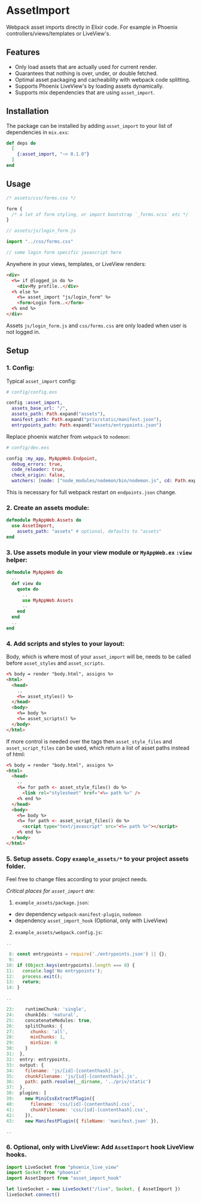 # AssetImport

Webpack asset imports directly in Elixir code. For example in Phoenix controllers/views/templates or LiveView's.

## Features
- Only load assets that are actually used for current render.
- Quarantees that nothing is over, under, or double fetched.
- Optimal asset packaging and cacheability with webpack code splitting.
- Supports Phoenix LiveView's by loading assets dynamically.
- Supports mix dependencies that are using `asset_import`.

## Installation

The package can be installed by adding `asset_import` to your list of dependencies in `mix.exs`:

```elixir
def deps do
  [
    {:asset_import, "~> 0.1.0"}
  ]
end
```

## Usage

```css
/* assets/css/forms.css */

form {
  /* a lot of form styling, or import bootstrap `_forms.scss` etc */
}
```

```javascript
// assets/js/login_form.js

import "../css/forms.css"

// some login form specific javascript here
```

Anywhere in your views, templates, or LiveView renders:
```html
<div>
  <%= if @logged_in do %>
    <div>My profile..</div>
  <% else %>
    <%= asset_import "js/login_form" %>
    <form>Login form..</form>
  <% end %>
</div>
```

Assets `js/login_form.js` and `css/forms.css` are only loaded when user is not logged in.

## Setup

### 1. Config:

Typical `asset_import` config:
```elixir
# config/config.exs

config :asset_import,
  assets_base_url: "/",
  assets_path: Path.expand("assets"),
  manifest_path: Path.expand("priv/static/manifest.json"),
  entrypoints_path: Path.expand("assets/entrypoints.json")
```

Replace phoenix watcher from `webpack` to `nodemon`:
```elixir
# config/dev.exs

config :my_app, MyAppWeb.Endpoint,
  debug_errors: true,
  code_reloader: true,
  check_origin: false,
  watchers: [node: ["node_modules/nodemon/bin/nodemon.js", cd: Path.expand("../assets", __DIR__)]]
```
This is necessary for full webpack restart on `endpoints.json` change.

### 2. Create an assets module:

```elixir
defmodule MyAppWeb.Assets do
  use AssetImport,
    assets_path: "assets" # optional, defaults to "assets"
end
```

### 3. Use assets module in your view module or `MyAppWeb.ex` `:view` helper:

```elixir
defmodule MyAppWeb do
  ..
  def view do
    quote do
      ..
      use MyAppWeb.Assets
      ..
    end
  end
  ..
end
```

### 4. Add scripts and styles to your layout:

Body, which is where most of your `asset_import` will be, needs to be called before `asset_styles` and `asset_scripts`.

```html
<% body = render "body.html", assigns %>
<html>
  <head>
    ..
    <%= asset_styles() %>
  </head>
  <body>
    <%= body %>
    <%= asset_scripts() %>
  </body>
</html>
```

If more control is needed over the tags then `asset_style_files` and `asset_script_files` can be used, which return a list of asset paths instead of html:
```html
<% body = render "body.html", assigns %>
<html>
  <head>
    ..
    <%= for path <- asset_style_files() do %>
      <link rel="stylesheet" href="<%= path %>" />
    <% end %>
  </head>
  <body>
    <%= body %>
    <%= for path <- asset_script_files() do %>
      <script type="text/javascript" src="<%= path %>"></script>
    <% end %>
  </body>
</html>
```

### 5. Setup assets. Copy `example_assets/*` to your project assets folder.

Feel free to change files according to your project needs.

*Critical places for `asset_import` are:*

1. `example_assets/package.json`:
  - dev dependency `webpack-manifest-plugin`, `nodemon`
  - dependency `asset_import_hook` (Optional, only with LiveView)

2. `example_assets/webpack.config.js`:
```javascript
..

 8: const entrypoints = require('./entrypoints.json') || {};
 9:
10: if (Object.keys(entrypoints).length === 0) {
11:   console.log('No entrypoints');
12:   process.exit();
13:   return;
14: }

..

23:    runtimeChunk: 'single',
24:    chunkIds: 'natural',
25:    concatenateModules: true,
26:    splitChunks: {
27:      chunks: 'all',
28:      minChunks: 1,
29:      minSize: 0
30:    }
31:  },
32:  entry: entrypoints,
33:  output: {
34:    filename: 'js/[id]-[contenthash].js',
35:    chunkFilename: 'js/[id]-[contenthash].js',
36:    path: path.resolve(__dirname, '../priv/static')
37:  },
38:  plugins: [
39:    new MiniCssExtractPlugin({
40:      filename: 'css/[id]-[contenthash].css',
41:      chunkFilename: 'css/[id]-[contenthash].css',
42:    }),
43:    new ManifestPlugin({ fileName: 'manifest.json' }),

..
```

### 6. Optional, only with LiveView: Add `AssetImport` hook LiveView hooks.

```javascript
import LiveSocket from "phoenix_live_view"
import Socket from "phoenix"
import AssetImport from "asset_import_hook"

let liveSocket = new LiveSocket("/live", Socket, { AssetImport })
liveSocket.connect()
```
